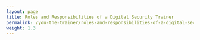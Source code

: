 ```yaml
---
layout: page
title: Roles and Responsibilities of a Digital Security Trainer
permalink: /you-the-trainer/roles-and-responsibilities-of-a-digital-security-trainer/
weight: 1.3
---
```

